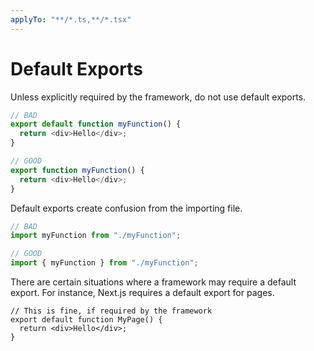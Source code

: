 ```yaml
---
applyTo: "**/*.ts,**/*.tsx"
---
```


# Default Exports

Unless explicitly required by the framework, do not use default exports.

```ts
// BAD
export default function myFunction() {
  return <div>Hello</div>;
}
```

```ts
// GOOD
export function myFunction() {
  return <div>Hello</div>;
}
```

Default exports create confusion from the importing file.

```ts
// BAD
import myFunction from "./myFunction";
```

```ts
// GOOD
import { myFunction } from "./myFunction";
```

There are certain situations where a framework may require a default export. For
instance, Next.js requires a default export for pages.

```tsx
// This is fine, if required by the framework
export default function MyPage() {
  return <div>Hello</div>;
}
```
